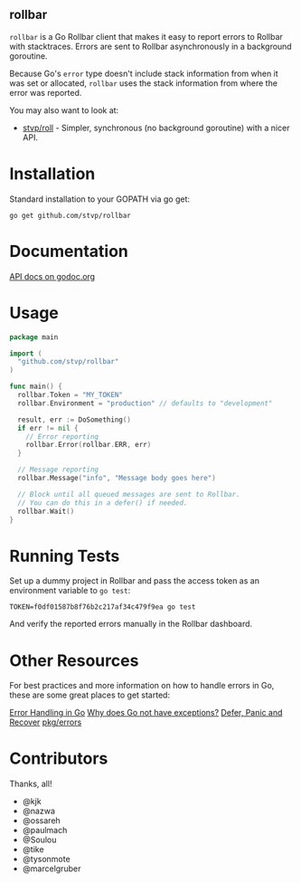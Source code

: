 rollbar
-------

`rollbar` is a Go Rollbar client that makes it easy to report errors to Rollbar
with stacktraces. Errors are sent to Rollbar asynchronously in a background
goroutine.

Because Go's `error` type doesn't include stack information from when it was set
or allocated, `rollbar` uses the stack information from where the error was
reported.

You may also want to look at:

* [stvp/roll](https://github.com/stvp/roll) - Simpler, synchronous (no
  background goroutine) with a nicer API.

Installation
=============

Standard installation to your GOPATH via go get:

```
go get github.com/stvp/rollbar
```

Documentation
=============

[API docs on godoc.org](http://godoc.org/github.com/stvp/rollbar)

Usage
=====

```go
package main

import (
  "github.com/stvp/rollbar"
)

func main() {
  rollbar.Token = "MY_TOKEN"
  rollbar.Environment = "production" // defaults to "development"

  result, err := DoSomething()
  if err != nil {
    // Error reporting
    rollbar.Error(rollbar.ERR, err)
  }

  // Message reporting
  rollbar.Message("info", "Message body goes here")

  // Block until all queued messages are sent to Rollbar.
  // You can do this in a defer() if needed.
  rollbar.Wait()
}
```

Running Tests
=============

Set up a dummy project in Rollbar and pass the access token as an environment
variable to `go test`:

    TOKEN=f0df01587b8f76b2c217af34c479f9ea go test

And verify the reported errors manually in the Rollbar dashboard.

Other Resources
===============

For best practices and more information on how to handle errors in Go, these are
some great places to get started:

[Error Handling in Go](https://blog.golang.org/error-handling-and-go)
[Why does Go not have exceptions?](https://golang.org/doc/faq#exceptions)
[Defer, Panic and Recover](https://blog.golang.org/defer-panic-and-recover)
[pkg/errors](https://github.com/pkg/errors)

Contributors
============

Thanks, all!

* @kjk
* @nazwa
* @ossareh
* @paulmach
* @Soulou
* @tike
* @tysonmote
* @marcelgruber

